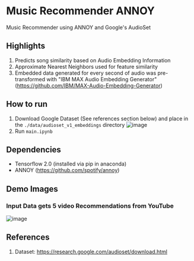 # Music Recommender ANNOY
Music Recommender using ANNOY and Google's AudioSet

## Highlights
1. Predicts song similarity based on Audio Embedding Information
2. Approximate Nearest Neighbors used for feature similarity
3. Embedded data generated for every second of audio was pre-transformed with "IBM MAX Audio Embedding Generator" (https://github.com/IBM/MAX-Audio-Embedding-Generator)

## How to run
1. Download Google Dataset (See references section below) and place in the `./data/audioset_v1_embeddings` directory
![image](https://user-images.githubusercontent.com/87340855/219968863-8604b42c-4c5d-4852-b3ad-2d28d20b8da7.png)
2. Run `main.ipynb`

## Dependencies
- Tensorflow 2.0 (installed via pip in anaconda)
- ANNOY (https://github.com/spotify/annoy)

## Demo Images
### Input Data gets 5 video Recommendations from YouTube
![image](https://user-images.githubusercontent.com/87340855/219968727-9b0e0a42-7233-4c01-95f8-cbd262884b80.png)

## References
1. Dataset: https://research.google.com/audioset/download.html
